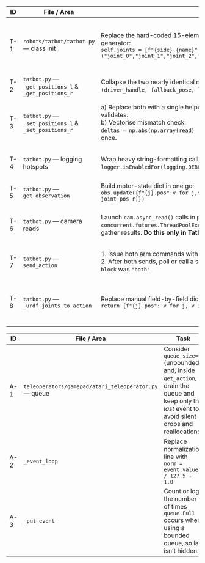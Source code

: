 | ID  | File / Area                                           | Task                                                                                                                                                                                                                                       | Outcome                                                                 |
| --- | ----------------------------------------------------- | ------------------------------------------------------------------------------------------------------------------------------------------------------------------------------------------------------------------------------------------ | ----------------------------------------------------------------------- |
| T-1 | `robots/tatbot/tatbot.py` — class init                | Replace the hard-coded 15-element `self.joints` list with a programmatic generator:<br>`self.joints = [f"{side}.{name}" for side in ("left","right") for name in ("joint_0","joint_1","joint_2","joint_3","joint_4","joint_5","gripper")]` | One authoritative definition; no manual edits when joint count changes. |
| T-2 | `tatbot.py` — `_get_positions_l` & `_get_positions_r` | Collapse the two nearly identical methods into one helper that takes `(driver_handle, fallback_pose, label)` and returns the list.                                                                                                         | DRY; lower maintenance overhead.                                        |
| T-3 | `tatbot.py` — `_set_positions_l` & `_set_positions_r` | a) Replace both with a single helper that receives the slice of `self.joints` it validates.<br>b) Vectorise mismatch check:<br>`deltas = np.abs(np.array(read) - np.array(goal))` and evaluate thresholds once.                            | Removes duplicate \~100 LoC; lowers per-call Python overhead.           |
| T-4 | `tatbot.py` — logging hotspots                        | Wrap heavy string-formatting calls with `if logger.isEnabledFor(logging.DEBUG):` before building them.                                                                                                                                     | Cuts control-loop latency when DEBUG disabled.                          |
| T-5 | `tatbot.py` — `get_observation`                       | Build motor-state dict in one go:<br>`obs.update({f"{j}.pos":v for j,v in zip(self.joints, joint_pos_l + joint_pos_r)})`                                                                                                                   | Fewer Python iterations, cleaner code.                                  |
| T-6 | `tatbot.py` — camera reads                            | Launch `cam.async_read()` calls in parallel with `concurrent.futures.ThreadPoolExecutor(max_workers=len(self.cameras))`; gather results. **Do this only in Tatbot, don’t modify camera classes.**                                          | Overlaps I/O, reduces total frame acquisition time.                     |
| T-7 | `tatbot.py` — `send_action`                           | 1. Issue both arm commands with `blocking=False`.<br>2. After both sends, poll or call a single wait helper to ensure completion when `block` was `"both"`.                                                                                | Arms move simultaneously → halves action latency.                       |
| T-8 | `tatbot.py` — `_urdf_joints_to_action`                | Replace manual field-by-field dict build with:<br>`return {f"{j}.pos": v for j, v in zip(self.joints, urdf_joints)}`                                                                                                                       | Removes fragile positional mapping (and the silent skip of index 7).    |

| ID  | File / Area                                           | Task                                                                                                                                                  | Outcome                                         |
| --- | ----------------------------------------------------- | ----------------------------------------------------------------------------------------------------------------------------------------------------- | ----------------------------------------------- |
| A-1 | `teleoperators/gamepad/atari_teleoperator.py` — queue | Consider `queue_size=0` (unbounded) and, inside `get_action`, drain the queue and keep only the *last* event to avoid silent drops and reallocations. | No lost inputs; simpler back-pressure handling. |
| A-2 | `_event_loop`                                         | Replace normalization line with<br>`norm = event.value / 127.5 - 1.0`                                                                                 | Slightly faster, fewer constants.               |
| A-3 | `_put_event`                                          | Count or log the number of times `queue.Full` occurs when using a bounded queue, so lag isn’t hidden.                                                 | Easier debugging of missed inputs.              |
